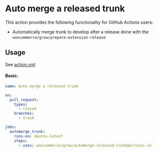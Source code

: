 # Auto merge a released trunk

This action provides the following functionality for GitHub Actions users:

- Automatically merge trunk to develop after a release done with the `woocommerce/grow/prepare-extension-release`

## Usage

See [action.yml](action.yml)

#### Basic:

```yaml
name: Auto merge a released trunk

on:
  pull_request:
    types:
      - closed
    branches:
      - trunk

jobs:
  automerge_trunk:
    runs-on: ubuntu-latest
    steps:
      - uses: woocommerce/grow/automerge-released-trunk@actions-v2
```
